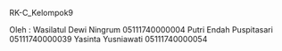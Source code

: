 RK-C_Kelompok9

Oleh :
Wasilatul Dewi Ningrum	    05111740000004
Putri Endah Puspitasari		05111740000039
Yasinta Yusniawati		    05111740000054